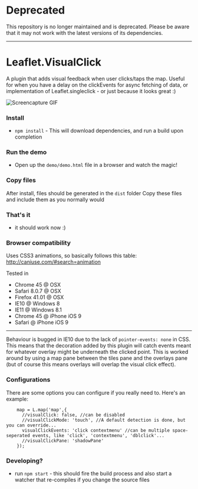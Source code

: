 # Deprecated

This repository is no longer maintained and is deprecated. Please be aware that it may not work with the latest versions of its dependencies.

---

# Leaflet.VisualClick
A plugin that adds visual feedback when user clicks/taps the map. Useful for when you have a delay on the clickEvents for async fetching of data, or implementation of Leaflet.singleclick - or just because it looks great :)


![Screencapture GIF](demo/L.VisualClick.Demo.gif)

### Install
- `npm install` - This will download dependencies, and run a build upon completion

### Run the demo
- Open up the `demo/demo.html` file in a browser and watch the magic!



### Copy files
After install, files should be generated in the `dist` folder
Copy these files and include them as you normally would

### That's it
- it should work now :)

### Browser compatibility
Uses CSS3 animations, so basically follows this table: http://caniuse.com/#search=animation

Tested in
- Chrome 45 @ OSX
- Safari 8.0.7 @ OSX
- Firefox 41.01 @ OSX
- IE10 @ Windows 8
- IE11 @ Windows 8.1
- Chrome 45 @ iPhone iOS 9
- Safari @ iPhone iOS 9

----

Behaviour is bugged in IE10 due to the lack of `pointer-events: none` in CSS.
This means that the decoration added by this plugin will catch events meant for
whatever overlay might be underneath the clicked point. This is worked around
by using a map pane between the tiles pane and the overlays pane (but
of course this means overlays will overlap the visual click effect).

### Configurations
There are some options you can configure if you really need to.
Here's an example:

```
    map = L.map('map',{
      //visualClick: false, //can be disabled
      //visualClickMode: 'touch', //A default detection is done, but you can override...
      visualClickEvents: 'click contextmenu' //can be multiple space-seperated events, like 'click', 'contextmenu', 'dblclick'...
      //visualClickPane: 'shadowPane'
    });
```

### Developing?
- run `npm start` - this should fire the build process and also start a watcher that re-compiles if you change the source files

